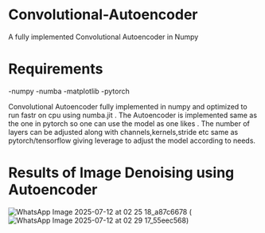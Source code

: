 # Convolutional-Autoencoder
A fully implemented Convolutional Autoencoder in Numpy

# Requirements
-numpy
-numba
-matplotlib
-pytorch

Convolutional Autoencoder fully implemented in numpy and optimized to run fastr on cpu using numba.jit . The Autoencoder is implemented same as the one in pytorch so one can use the model 
as one likes . The number of layers can be adjusted along with channels,kernels,stride etc same as pytorch/tensorflow giving leverage to adjust the model according to needs.

# Results of Image Denoising using Autoencoder
![WhatsApp Image 2025-07-12 at 02 25 18_a87c6678](https://github.com/user-attachments/assets/910df005-bdf0-4f45-8a23-39b63871f89e)
(![WhatsApp Image 2025-07-12 at 02 29 17_55eec568](https://github.com/user-attachments/assets/d84f1aca-5824-4753-a0ce-3d135149386e))
